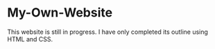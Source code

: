 # My-Own-Website
This website is still in progress. I have only completed its outline using HTML and CSS.
